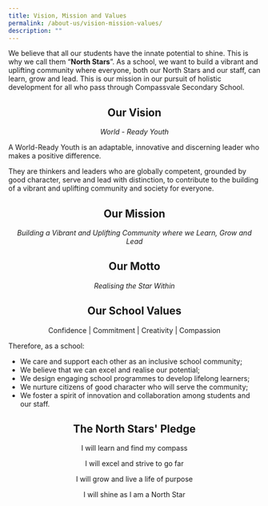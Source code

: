 ```yaml
---
title: Vision, Mission and Values
permalink: /about-us/vision-mission-values/
description: ""
---
```

We believe that all our students have the innate potential to shine.  This is why we call them “**North Stars**”.  As a school, we want to build a vibrant and uplifting community where everyone, both our North Stars and our staff, can learn, grow and lead.  This is our mission in our pursuit of holistic development for all who pass through Compassvale Secondary School. 

<center>

## Our Vision
_World - Ready Youth_ 

</center>

 A World-Ready Youth is an adaptable, innovative and discerning leader who makes a positive difference. 

They are thinkers and leaders who are globally competent, grounded by good character, serve and lead with distinction, to contribute to the building of a vibrant and uplifting community and society for everyone. 
  <center>
	
## Our Mission 
  
_Building a Vibrant and Uplifting Community where we Learn, Grow and Lead_ 

## Our Motto
*Realising the Star Within*

## Our School Values
Confidence | Commitment | Creativity | Compassion
</center>

Therefore, as a school:
* We care and support each other as an inclusive school community;
* We believe that we can excel and realise our potential;
* We design engaging school programmes to develop lifelong learners;
* We nurture citizens of good character who will serve the community;
*	We foster a spirit of innovation and collaboration among students and our staff.

<center>
	
## The North Stars' Pledge


I will learn and find my compass

I will excel and strive to go far

I will grow and live a life of purpose

I will shine as I am a North Star </center>